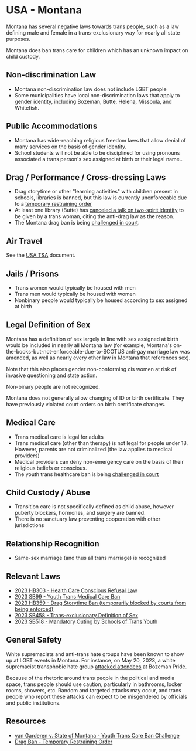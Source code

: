 # USA - Montana

Montana has several negative laws towards trans people, such as a law
defining male and female in a trans-exclusionary way for nearly all
state purposes.

Montana does ban trans care for children which has an unknown impact on
child custody.

## Non-discrimination Law

 * Montana non-discrimination law does not include LGBT people
 * Some municipalities have local non-discrimination laws that apply to
   gender identity, including Bozeman, Butte, Helena, Missoula, and Whitefish.

## Public Accommodations

 * Montana has wide-reaching religious freedom laws that allow denial of
   many services on the basis of gender identity.
 * School students will not be able to be disciplined for using
   pronouns associated a trans person's sex assigned at birth or their
   legal name..

## Drag / Performance / Cross-dressing Laws

 * Drag storytime or other "learning activities" with children present
   in schools, libraries is banned, but this law is currently
   unenforceable due to a [temporary restraining
   order](https://storage.courtlistener.com/recap/gov.uscourts.mtd.73809/gov.uscourts.mtd.73809.13.0.pdf)
 * At least one library (Butte) has [canceled a talk on two-spirit
   identity](https://mtstandard.com/news/local/butte-silver-bow-county-halts-transgender-woman-s-library-lecture/article_9771f330-00d3-11ee-9c16-6fa909f26697.html)
   to be given by a trans woman, citing the anti-drag law as the reason.
 * The Montana drag ban is being
   [challenged in court](https://billingsgazette.com/montana-drag-reading-ban-lawsuit/article_bbbc9f32-f278-5957-9f09-504fdbe02450.html).

## Air Travel

See the [USA TSA](../notes/tsa.md) document.

## Jails / Prisons

 * Trans women would typically be housed with men
 * Trans men would typically be housed with women
 * Nonbinary people would typically be housed according to sex
   assigned at birth

## Legal Definition of Sex

Montana has a definition of sex largely in line with sex assigned at birth
would be included in nearly all Montana law (for example, Montana's
on-the-books-but-not-enforceable-due-to-SCOTUS anti-gay marriage law was
amended, as well as nearly every other law in Montana that references
sex).

Note that this also places gender non-conforming cis women at risk of
invasive questioning and state action.

Non-binary people are not recognized.

Montana does not generally allow changing of ID or birth certificate.
They have previously violated court orders on birth certificate changes.

## Medical Care

 * Trans medical care is legal for adults
 * Trans medical care (other than therapy) is not legal for people under 18.
   However, parents are not criminalized (the law applies to
   medical providers)
 * Medical providers can deny non-emergency care on the basis of their
   religious beliefs or conscious.
 * The youth trans healthcare ban is being
   [challenged in court](https://lambdalegal.org/case/van-garderen-v-state-of-montana/)

## Child Custody / Abuse

 * Transition care is not specifically defined as child abuse, however
   puberty blockers, hormones, and surgery are banned.
 * There is no sanctuary law preventing cooperation with other
   jurisdictions
 
## Relationship Recognition

 * Same-sex marriage (and thus all trans marriage) is recognized

## Relevant Laws

 * [2023 HB303 - Health Care Conscious Refusal Law](https://legiscan.com/MT/text/HB303/id/2785644)
 * [2023 SB99 - Youth Trans Medical Care Ban](https://legiscan.com/MT/text/SB99/id/2786141)
 * [2023 HB359 - Drag Storytime Ban (temporarily blocked by courts from being enforced)](https://legiscan.com/MT/text/HB359/id/2804104)
 * [2023 SB458 - Trans-exclusionary Definition of Sex](https://legiscan.com/MT/text/SB458/id/2796910)
 * [2023 SB518 - Mandatory Outing by Schools of Trans Youth](https://legiscan.com/MT/text/SB518/id/2800789)

## General Safety

White supremacists and anti-trans hate groups have been known to show up
at LGBT events in Montana. For instance, on May 20, 2023, a white
supremacist transphobic hate group [attacked attendees](https://www.losangelesblade.com/2023/05/21/bozeman-pride-marred-by-white-supremacy-anti-lgbtq-groups/)
at Bozeman Pride.

Because of the rhetoric around trans people in the political and media
space, trans people should use caution, particularly in bathrooms,
locker rooms, showers, etc.  Random and targeted attacks may occur, and
trans people who report these attacks can expect to be misgendered by
officials and public institutions.

## Resources

 * [van Garderen v. State of Montana - Youth Trans Care Ban Challenge](https://lambdalegal.org/case/van-garderen-v-state-of-montana/)
 * [Drag Ban - Temporary Restraining Order](https://storage.courtlistener.com/recap/gov.uscourts.mtd.73809/gov.uscourts.mtd.73809.13.0.pdf)
